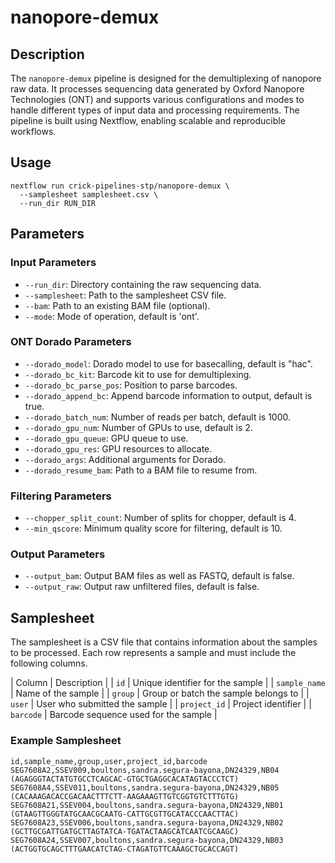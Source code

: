 # nanopore-demux

## Description
The `nanopore-demux` pipeline is designed for the demultiplexing of nanopore raw data. It processes sequencing data generated by Oxford Nanopore Technologies (ONT) and supports various configurations and modes to handle different types of input data and processing requirements. The pipeline is built using Nextflow, enabling scalable and reproducible workflows.

## Usage

```
nextflow run crick-pipelines-stp/nanopore-demux \
  --samplesheet samplesheet.csv \
  --run_dir RUN_DIR
```

## Parameters

### Input Parameters
- `--run_dir`: Directory containing the raw sequencing data.
- `--samplesheet`: Path to the samplesheet CSV file.
- `--bam`: Path to an existing BAM file (optional).
- `--mode`: Mode of operation, default is 'ont'.

### ONT Dorado Parameters
- `--dorado_model`: Dorado model to use for basecalling, default is "hac".
- `--dorado_bc_kit`: Barcode kit to use for demultiplexing.
- `--dorado_bc_parse_pos`: Position to parse barcodes.
- `--dorado_append_bc`: Append barcode information to output, default is true.
- `--dorado_batch_num`: Number of reads per batch, default is 1000.
- `--dorado_gpu_num`: Number of GPUs to use, default is 2.
- `--dorado_gpu_queue`: GPU queue to use.
- `--dorado_gpu_res`: GPU resources to allocate.
- `--dorado_args`: Additional arguments for Dorado.
- `--dorado_resume_bam`: Path to a BAM file to resume from.

### Filtering Parameters
- `--chopper_split_count`: Number of splits for chopper, default is 4.
- `--min_qscore`: Minimum quality score for filtering, default is 10.

### Output Parameters
- `--output_bam`: Output BAM files as well as FASTQ, default is false.
- `--output_raw`: Output raw unfiltered files, default is false.

## Samplesheet

The samplesheet is a CSV file that contains information about the samples to be processed. Each row represents a sample and must include the following columns.

| Column            | Description                                      |
| `id`              | Unique identifier for the sample                 |
| `sample_name`     | Name of the sample                               |
| `group`           | Group or batch the sample belongs to             |
| `user`            | User who submitted the sample                    |
| `project_id`      | Project identifier                               |
| `barcode`         | Barcode sequence used for the sample             |

### Example Samplesheet

```csv
id,sample_name,group,user,project_id,barcode
SEG7608A2,SSEV009,boultons,sandra.segura-bayona,DN24329,NB04 (AGAGGGTACTATGTGCCTCAGCAC-GTGCTGAGGCACATAGTACCCTCT)
SEG7608A4,SSEV011,boultons,sandra.segura-bayona,DN24329,NB05 (CACAAAGACACCGACAACTTTCTT-AAGAAAGTTGTCGGTGTCTTTGTG)
SEG7608A21,SSEV004,boultons,sandra.segura-bayona,DN24329,NB01 (GTAAGTTGGGTATGCAACGCAATG-CATTGCGTTGCATACCCAACTTAC)
SEG7608A23,SSEV006,boultons,sandra.segura-bayona,DN24329,NB02 (GCTTGCGATTGATGCTTAGTATCA-TGATACTAAGCATCAATCGCAAGC)
SEG7608A24,SSEV007,boultons,sandra.segura-bayona,DN24329,NB03 (ACTGGTGCAGCTTTGAACATCTAG-CTAGATGTTCAAAGCTGCACCAGT)
```
